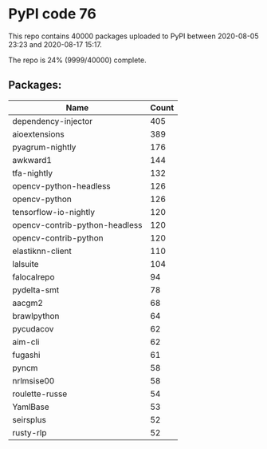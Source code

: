 # PyPI code 76

This repo contains 40000 packages uploaded to PyPI between 
2020-08-05 23:23 and 2020-08-17 15:17.

The repo is 24% (9999/40000) complete.

## Packages:

| Name  | Count |
| ----- | ----- |
| dependency-injector | 405 |
| aioextensions | 389 |
| pyagrum-nightly | 176 |
| awkward1 | 144 |
| tfa-nightly | 132 |
| opencv-python-headless | 126 |
| opencv-python | 126 |
| tensorflow-io-nightly | 120 |
| opencv-contrib-python-headless | 120 |
| opencv-contrib-python | 120 |
| elastiknn-client | 110 |
| lalsuite | 104 |
| falocalrepo | 94 |
| pydelta-smt | 78 |
| aacgm2 | 68 |
| brawlpython | 64 |
| pycudacov | 62 |
| aim-cli | 62 |
| fugashi | 61 |
| pyncm | 58 |
| nrlmsise00 | 58 |
| roulette-russe | 54 |
| YamlBase | 53 |
| seirsplus | 52 |
| rusty-rlp | 52 |



